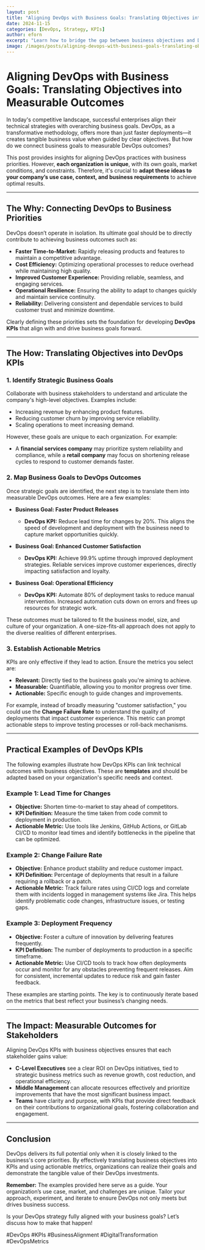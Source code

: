 ```yaml
---
layout: post
title: "Aligning DevOps with Business Goals: Translating Objectives into Measurable Outcomes"
date: 2024-11-15
categories: [DevOps, Strategy, KPIs]
author: eforn
excerpt: "Learn how to bridge the gap between business objectives and DevOps practices by translating strategic goals into actionable KPIs and measurable outcomes, tailored to your organization's unique context."
image: /images/posts/aligning-devops-with-business-goals-translating-objectives-into-measurable-outcomes/header.jpg
---
```


# Aligning DevOps with Business Goals: Translating Objectives into Measurable Outcomes  

In today's competitive landscape, successful enterprises align their technical strategies with overarching business goals. DevOps, as a transformative methodology, offers more than just faster deployments—it creates tangible business value when guided by clear objectives. But how do we connect business goals to measurable DevOps outcomes?

This post provides insights for aligning DevOps practices with business priorities. However, **each organization is unique**, with its own goals, market conditions, and constraints. Therefore, it's crucial to **adapt these ideas to your company’s use case, context, and business requirements** to achieve optimal results.

---

## **The Why: Connecting DevOps to Business Priorities**  
DevOps doesn’t operate in isolation. Its ultimate goal should be to directly contribute to achieving business outcomes such as:  
- **Faster Time-to-Market:** Rapidly releasing products and features to maintain a competitive advantage.  
- **Cost Efficiency:** Optimizing operational processes to reduce overhead while maintaining high quality.  
- **Improved Customer Experience:** Providing reliable, seamless, and engaging services.  
- **Operational Resilience:** Ensuring the ability to adapt to changes quickly and maintain service continuity.  
- **Reliability:** Delivering consistent and dependable services to build customer trust and minimize downtime.

Clearly defining these priorities sets the foundation for developing **DevOps KPIs** that align with and drive business goals forward.

---

## **The How: Translating Objectives into DevOps KPIs**  

### **1. Identify Strategic Business Goals**  
Collaborate with business stakeholders to understand and articulate the company's high-level objectives. Examples include:  
- Increasing revenue by enhancing product features.  
- Reducing customer churn by improving service reliability.  
- Scaling operations to meet increasing demand.

However, these goals are unique to each organization. For example:
- A **financial services company** may prioritize system reliability and compliance, while a **retail company** may focus on shortening release cycles to respond to customer demands faster.

### **2. Map Business Goals to DevOps Outcomes**  
Once strategic goals are identified, the next step is to translate them into measurable DevOps outcomes. Here are a few examples:

- **Business Goal: Faster Product Releases**  
  - **DevOps KPI:** Reduce lead time for changes by 20%. This aligns the speed of development and deployment with the business need to capture market opportunities quickly.
  
- **Business Goal: Enhanced Customer Satisfaction**  
  - **DevOps KPI:** Achieve 99.9% uptime through improved deployment strategies. Reliable services improve customer experiences, directly impacting satisfaction and loyalty.
  
- **Business Goal: Operational Efficiency**  
  - **DevOps KPI:** Automate 80% of deployment tasks to reduce manual intervention. Increased automation cuts down on errors and frees up resources for strategic work.

These outcomes must be tailored to fit the business model, size, and culture of your organization. A one-size-fits-all approach does not apply to the diverse realities of different enterprises.

### **3. Establish Actionable Metrics**  
KPIs are only effective if they lead to action. Ensure the metrics you select are:  
- **Relevant:** Directly tied to the business goals you're aiming to achieve.  
- **Measurable:** Quantifiable, allowing you to monitor progress over time.  
- **Actionable:** Specific enough to guide changes and improvements.

For example, instead of broadly measuring "customer satisfaction," you could use the **Change Failure Rate** to understand the quality of deployments that impact customer experience. This metric can prompt actionable steps to improve testing processes or roll-back mechanisms.

---

## **Practical Examples of DevOps KPIs**  

The following examples illustrate how DevOps KPIs can link technical outcomes with business objectives. These are **templates** and should be adapted based on your organization's specific needs and context.

### **Example 1: Lead Time for Changes**  
- **Objective:** Shorten time-to-market to stay ahead of competitors.  
- **KPI Definition:** Measure the time taken from code commit to deployment in production.  
- **Actionable Metric:** Use tools like Jenkins, GitHub Actions, or GitLab CI/CD to monitor lead times and identify bottlenecks in the pipeline that can be optimized.

### **Example 2: Change Failure Rate**  
- **Objective:** Enhance product stability and reduce customer impact.  
- **KPI Definition:** Percentage of deployments that result in a failure requiring a rollback or a patch.  
- **Actionable Metric:** Track failure rates using CI/CD logs and correlate them with incidents logged in management systems like Jira. This helps identify problematic code changes, infrastructure issues, or testing gaps.

### **Example 3: Deployment Frequency**  
- **Objective:** Foster a culture of innovation by delivering features frequently.  
- **KPI Definition:** The number of deployments to production in a specific timeframe.  
- **Actionable Metric:** Use CI/CD tools to track how often deployments occur and monitor for any obstacles preventing frequent releases. Aim for consistent, incremental updates to reduce risk and gain faster feedback.

These examples are starting points. The key is to continuously iterate based on the metrics that best reflect your business’s changing needs.

---

## **The Impact: Measurable Outcomes for Stakeholders**  

Aligning DevOps KPIs with business objectives ensures that each stakeholder gains value:  
- **C-Level Executives** see a clear ROI on DevOps initiatives, tied to strategic business metrics such as revenue growth, cost reduction, and operational efficiency.  
- **Middle Management** can allocate resources effectively and prioritize improvements that have the most significant business impact.  
- **Teams** have clarity and purpose, with KPIs that provide direct feedback on their contributions to organizational goals, fostering collaboration and engagement.

---

## **Conclusion**  

DevOps delivers its full potential only when it is closely linked to the business's core priorities. By effectively translating business objectives into KPIs and using actionable metrics, organizations can realize their goals and demonstrate the tangible value of their DevOps investments.

**Remember:** The examples provided here serve as a guide. Your organization’s use case, market, and challenges are unique. Tailor your approach, experiment, and iterate to ensure DevOps not only meets but drives business success.

Is your DevOps strategy fully aligned with your business goals? Let’s discuss how to make that happen!  

#DevOps #KPIs #BusinessAlignment #DigitalTransformation #DevOpsMetrics  
